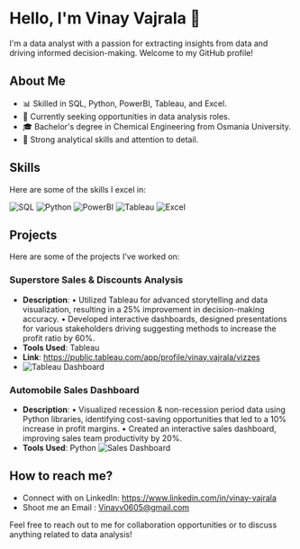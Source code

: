 # Hello, I'm Vinay Vajrala 👋

I'm a data analyst with a passion for extracting insights from data and driving informed decision-making. Welcome to my GitHub profile!

## About Me
- 📊 Skilled in SQL, Python, PowerBI, Tableau, and Excel.
- 💼 Currently seeking opportunities in data analysis roles.
- 🎓 Bachelor's degree in Chemical Engineering from Osmania University.
- 🌟 Strong analytical skills and attention to detail.

## Skills
Here are some of the skills I excel in:

![SQL](https://www.google.com/url?sa=i&url=https%3A%2F%2Fblog.stackademic.com%2Fsql-injection-prevention-a-comprehensive-guide-with-code-examples-7ccbf625111d&psig=AOvVaw2xpLDqimhkvVwxc2BHVf30&ust=1709824375337000&source=images&cd=vfe&opi=89978449&ved=0CBIQjRxqFwoTCMC-1KX234QDFQAAAAAdAAAAABAE)
![Python](https://www.google.com/url?sa=i&url=https%3A%2F%2Fgiphy.com%2Fexplore%2Fdata-frame-in-python&psig=AOvVaw1JBZFGc2rUgN7GnHNGowoC&ust=1709824407325000&source=images&cd=vfe&opi=89978449&ved=0CBIQjRxqFwoTCNjV8LT234QDFQAAAAAdAAAAABAQ)
![PowerBI](https://www.google.com/url?sa=i&url=https%3A%2F%2Fwww.pinterest.com%2Fpin%2F172051648241738834%2F&psig=AOvVaw2koNM5jUIW1hzSQV2xrBxv&ust=1709824472212000&source=images&cd=vfe&opi=89978449&ved=0CBIQjRxqFwoTCOD36NP234QDFQAAAAAdAAAAABAJ)
![Tableau](https://www.google.com/url?sa=i&url=https%3A%2F%2Fwww.vizchic.com%2Ftableau-isnt-the-norm-webinar%2F&psig=AOvVaw1SKV21DMKqfMBtfMf07qRf&ust=1709824506438000&source=images&cd=vfe&opi=89978449&ved=0CBIQjRxqFwoTCMDciuT234QDFQAAAAAdAAAAABAI)
![Excel](https://www.google.com/url?sa=i&url=https%3A%2F%2Fwww.pinterest.com%2Fpin%2Fredirect-notice--623748617152005022%2F&psig=AOvVaw0pukYy9r_Ny66C0qrSO2nd&ust=1709824531977000&source=images&cd=vfe&opi=89978449&ved=0CBIQjRxqFwoTCMj7vPD234QDFQAAAAAdAAAAABAE)

## Projects
Here are some of the projects I've worked on:

### Superstore Sales & Discounts Analysis
- **Description**:
  •	Utilized Tableau for advanced storytelling and data visualization, resulting in a 25% improvement in decision-making accuracy. 
  •	Developed interactive dashboards, designed presentations for various stakeholders driving suggesting methods to increase the profit ratio by 60%.
- **Tools Used**: Tableau
- **Link**: https://public.tableau.com/app/profile/vinay.vajrala/vizzes
- ![Tableau Dashboard](https://github.com/vinayvajrala/profile/assets/150467785/8515b0d5-80f5-4276-acd1-6a60813d1d2f)

### Automobile Sales Dashboard
- **Description**:
  •	Visualized recession & non-recession period data using Python libraries, identifying cost-saving opportunities that led to a 10% increase in profit margins.
  •	Created an interactive sales dashboard, improving sales team productivity by 20%.
- **Tools Used**: Python
![Sales Dashboard](https://github.com/vinayvajrala/profile/assets/150467785/039e7037-36e9-4042-ba9f-43180ceb9a5b)


## How to reach me?
- Connect with on LinkedIn: https://www.linkedin.com/in/vinay-vajrala
- Shoot me an Email : Vinayv0605@gmail.com

Feel free to reach out to me for collaboration opportunities or to discuss anything related to data analysis!
